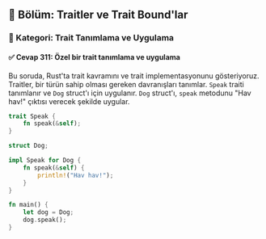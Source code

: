 ## 📘 Bölüm: Traitler ve Trait Bound'lar  
### 🔹 Kategori: Trait Tanımlama ve Uygulama  
#### ✅ Cevap 311: Özel bir trait tanımlama ve uygulama

Bu soruda, Rust'ta trait kavramını ve trait implementasyonunu gösteriyoruz. Traitler, bir türün sahip olması gereken davranışları tanımlar. `Speak` traiti tanımlanır ve `Dog` struct'ı için uygulanır. `Dog` struct'ı, `speak` metodunu "Hav hav!" çıktısı verecek şekilde uygular.

```rust
trait Speak {
    fn speak(&self);
}

struct Dog;

impl Speak for Dog {
    fn speak(&self) {
        println!("Hav hav!");
    }
}

fn main() {
    let dog = Dog;
    dog.speak();
}
```
